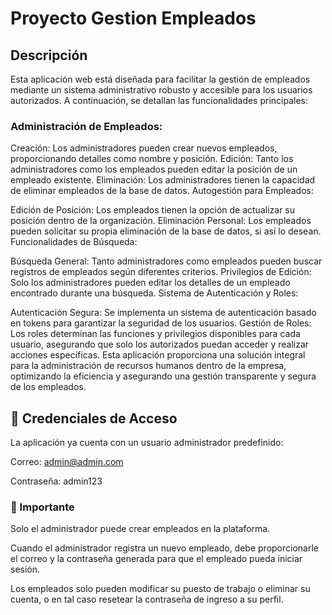 # Proyecto Gestion Empleados

## Descripción

Esta aplicación web está diseñada para facilitar la gestión de empleados mediante un sistema administrativo robusto y accesible para los usuarios autorizados. A continuación, se detallan las funcionalidades principales:

### Administración de Empleados:

Creación: Los administradores pueden crear nuevos empleados, proporcionando detalles como nombre y posición.
Edición: Tanto los administradores como los empleados pueden editar la posición de un empleado existente.
Eliminación: Los administradores tienen la capacidad de eliminar empleados de la base de datos.
Autogestión para Empleados:

Edición de Posición: Los empleados tienen la opción de actualizar su posición dentro de la organización.
Eliminación Personal: Los empleados pueden solicitar su propia eliminación de la base de datos, si así lo desean.
Funcionalidades de Búsqueda:

Búsqueda General: Tanto administradores como empleados pueden buscar registros de empleados según diferentes criterios.
Privilegios de Edición: Solo los administradores pueden editar los detalles de un empleado encontrado durante una búsqueda.
Sistema de Autenticación y Roles:

Autenticación Segura: Se implementa un sistema de autenticación basado en tokens para garantizar la seguridad de los usuarios.
Gestión de Roles: Los roles determinan las funciones y privilegios disponibles para cada usuario, asegurando que solo los autorizados puedan acceder y realizar acciones específicas.
Esta aplicación proporciona una solución integral para la administración de recursos humanos dentro de la empresa, optimizando la eficiencia y asegurando una gestión transparente y segura de los empleados.

## 🔑 Credenciales de Acceso

La aplicación ya cuenta con un usuario administrador predefinido:

Correo: admin@admin.com

Contraseña: admin123

### 🎯 Importante

Solo el administrador puede crear empleados en la plataforma.

Cuando el administrador registra un nuevo empleado, debe proporcionarle el correo y la contraseña generada para que el empleado pueda iniciar sesión.

Los empleados solo pueden modificar su puesto de trabajo o eliminar su cuenta, o en tal caso resetear la contraseña de ingreso a su perfil.
